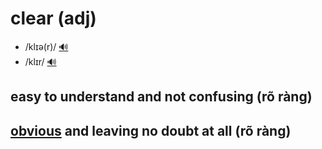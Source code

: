# clear (adj)

- /klɪə(r)/ [🔊](https://www.oxfordlearnersdictionaries.com/media/english/uk_pron/c/cle/clear/clear__gb_1.mp3)
- /klɪr/ [🔊](https://www.oxfordlearnersdictionaries.com/media/english/us_pron/c/cle/clear/clear__us_1.mp3)

## easy to understand and not confusing (rõ ràng)



## [obvious](../o/obvious-adj.md#easy-to-see-or-understand) and leaving no doubt at all (rõ ràng)
